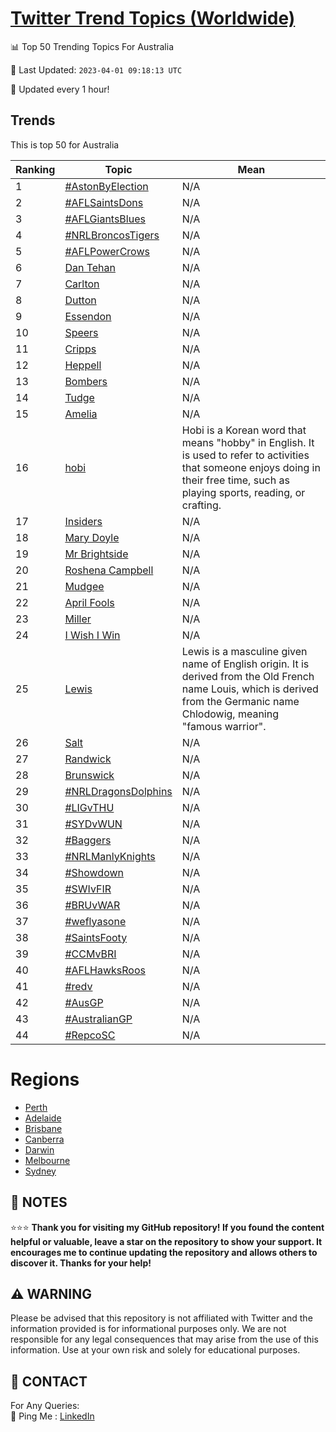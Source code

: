 [Twitter Trend Topics (Worldwide)](https://github.com/ErcinDedeoglu/Twitter-Trend-Topics)
==========


📊 Top 50 Trending Topics For Australia

📆 Last Updated: `2023-04-01 09:18:13 UTC`

🔧 Updated every 1 hour!


## Trends

This is top 50 for Australia

| Ranking | Topic | Mean |
| ------- | ------------ | ------------ |
| 1 | [#AstonByElection](http://twitter.com/search?q=%23AstonByElection) | N/A |
| 2 | [#AFLSaintsDons](http://twitter.com/search?q=%23AFLSaintsDons) | N/A |
| 3 | [#AFLGiantsBlues](http://twitter.com/search?q=%23AFLGiantsBlues) | N/A |
| 4 | [#NRLBroncosTigers](http://twitter.com/search?q=%23NRLBroncosTigers) | N/A |
| 5 | [#AFLPowerCrows](http://twitter.com/search?q=%23AFLPowerCrows) | N/A |
| 6 | [Dan Tehan](http://twitter.com/search?q=Dan+Tehan) | N/A |
| 7 | [Carlton](http://twitter.com/search?q=Carlton) | N/A |
| 8 | [Dutton](http://twitter.com/search?q=Dutton) | N/A |
| 9 | [Essendon](http://twitter.com/search?q=Essendon) | N/A |
| 10 | [Speers](http://twitter.com/search?q=Speers) | N/A |
| 11 | [Cripps](http://twitter.com/search?q=Cripps) | N/A |
| 12 | [Heppell](http://twitter.com/search?q=Heppell) | N/A |
| 13 | [Bombers](http://twitter.com/search?q=Bombers) | N/A |
| 14 | [Tudge](http://twitter.com/search?q=Tudge) | N/A |
| 15 | [Amelia](http://twitter.com/search?q=Amelia) | N/A |
| 16 | [hobi](http://twitter.com/search?q=hobi) | Hobi is a Korean word that means "hobby" in English. It is used to refer to activities that someone enjoys doing in their free time, such as playing sports, reading, or crafting. |
| 17 | [Insiders](http://twitter.com/search?q=Insiders) | N/A |
| 18 | [Mary Doyle](http://twitter.com/search?q=Mary+Doyle) | N/A |
| 19 | [Mr Brightside](http://twitter.com/search?q=Mr+Brightside) | N/A |
| 20 | [Roshena Campbell](http://twitter.com/search?q=Roshena+Campbell) | N/A |
| 21 | [Mudgee](http://twitter.com/search?q=Mudgee) | N/A |
| 22 | [April Fools](http://twitter.com/search?q=April+Fools) | N/A |
| 23 | [Miller](http://twitter.com/search?q=Miller) | N/A |
| 24 | [I Wish I Win](http://twitter.com/search?q=I+Wish+I+Win) | N/A |
| 25 | [Lewis](http://twitter.com/search?q=Lewis) | Lewis is a masculine given name of English origin. It is derived from the Old French name Louis, which is derived from the Germanic name Chlodowig, meaning "famous warrior". |
| 26 | [Salt](http://twitter.com/search?q=Salt) | N/A |
| 27 | [Randwick](http://twitter.com/search?q=Randwick) | N/A |
| 28 | [Brunswick](http://twitter.com/search?q=Brunswick) | N/A |
| 29 | [#NRLDragonsDolphins](http://twitter.com/search?q=%23NRLDragonsDolphins) | N/A |
| 30 | [#LIGvTHU](http://twitter.com/search?q=%23LIGvTHU) | N/A |
| 31 | [#SYDvWUN](http://twitter.com/search?q=%23SYDvWUN) | N/A |
| 32 | [#Baggers](http://twitter.com/search?q=%23Baggers) | N/A |
| 33 | [#NRLManlyKnights](http://twitter.com/search?q=%23NRLManlyKnights) | N/A |
| 34 | [#Showdown](http://twitter.com/search?q=%23Showdown) | N/A |
| 35 | [#SWIvFIR](http://twitter.com/search?q=%23SWIvFIR) | N/A |
| 36 | [#BRUvWAR](http://twitter.com/search?q=%23BRUvWAR) | N/A |
| 37 | [#weflyasone](http://twitter.com/search?q=%23weflyasone) | N/A |
| 38 | [#SaintsFooty](http://twitter.com/search?q=%23SaintsFooty) | N/A |
| 39 | [#CCMvBRI](http://twitter.com/search?q=%23CCMvBRI) | N/A |
| 40 | [#AFLHawksRoos](http://twitter.com/search?q=%23AFLHawksRoos) | N/A |
| 41 | [#redv](http://twitter.com/search?q=%23redv) | N/A |
| 42 | [#AusGP](http://twitter.com/search?q=%23AusGP) | N/A |
| 43 | [#AustralianGP](http://twitter.com/search?q=%23AustralianGP) | N/A |
| 44 | [#RepcoSC](http://twitter.com/search?q=%23RepcoSC) | N/A |



# Regions

* [Perth](</Australia/Perth.md>)
* [Adelaide](</Australia/Adelaide.md>)
* [Brisbane](</Australia/Brisbane.md>)
* [Canberra](</Australia/Canberra.md>)
* [Darwin](</Australia/Darwin.md>)
* [Melbourne](</Australia/Melbourne.md>)
* [Sydney](</Australia/Sydney.md>)



## 📝 NOTES

⭐⭐⭐ **Thank you for visiting my GitHub repository! If you found the content helpful or valuable, leave a star on the repository to show your support. It encourages me to continue updating the repository and allows others to discover it. Thanks for your help!**


## ⚠️ WARNING

Please be advised that this repository is not affiliated with Twitter and the information provided is for informational purposes only. We are not responsible for any legal consequences that may arise from the use of this information. Use at your own risk and solely for educational purposes.


## 📨 CONTACT

 For Any Queries:  
            🏓 Ping Me : [LinkedIn](https://www.linkedin.com/in/ercindedeoglu/)
